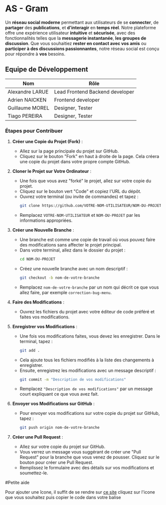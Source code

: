 # **AS - Gram**



Un **réseau social moderne** permettant aux utilisateurs de se **connecter**, de **partager** des **publications**, et **d'interagir** en **temps réel**. Notre plateforme offre une expérience utilisateur **intuitive** et **sécurisée**, avec des fonctionnalités telles que la **messagerie instantanée**, **les groupes de discussion**. Que vous souhaitiez **rester en contact avec vos amis** ou **participer à des discussions passionnantes**, notre réseau social est conçu pour répondre à **vos** besoins.


## Equipe de Développement 

| Nom       | Rôle      |
|-----------|-----------|
| Alexandre LARUE  | Lead Frontend Backend developer |
| Adrien NAICKEN   | Frontend developer  | 
| Guillaume MOREL  | Designer, Tester  |
| Tiago PEREIRA    | Designer, Tester |




### Étapes pour Contribuer

1. **Créer une Copie du Projet (Fork)** :
   - Allez sur la page principale du projet sur GitHub.
   - Cliquez sur le bouton "Fork" en haut à droite de la page. Cela créera une copie du projet dans votre propre compte GitHub.

2. **Cloner le Projet sur Votre Ordinateur** :
   - Une fois que vous avez "forké" le projet, allez sur votre copie du projet.
   - Cliquez sur le bouton vert "Code" et copiez l'URL du dépôt.
   - Ouvrez votre terminal (ou invite de commandes) et tapez :
     ```bash
     git clone https://github.com/VOTRE-NOM-UTILISATEUR/NOM-DU-PROJET.git
     ```
   - Remplacez `VOTRE-NOM-UTILISATEUR` et `NOM-DU-PROJET` par les informations appropriées.

3. **Créer une Nouvelle Branche** :
   - Une branche est comme une copie de travail où vous pouvez faire des modifications sans affecter le projet principal.
   - Dans votre terminal, allez dans le dossier du projet :
     ```bash
     cd NOM-DU-PROJET
     ```
   - Créez une nouvelle branche avec un nom descriptif :
     ```bash
     git checkout -b nom-de-votre-branche
     ```
   - Remplacez `nom-de-votre-branche` par un nom qui décrit ce que vous allez faire, par exemple `correction-bug-menu`.

4. **Faire des Modifications** :
   - Ouvrez les fichiers du projet avec votre éditeur de code préféré et faites vos modifications.

5. **Enregistrer vos Modifications** :
   - Une fois vos modifications faites, vous devez les enregistrer. Dans le terminal, tapez :
     ```bash
     git add .
     ```
   - Cela ajoute tous les fichiers modifiés à la liste des changements à enregistrer.
   - Ensuite, enregistrez les modifications avec un message descriptif :
     ```bash
     git commit -m "Description de vos modifications"
     ```
   - Remplacez `"Description de vos modifications"` par un message court expliquant ce que vous avez fait.

6. **Envoyer vos Modifications sur GitHub** :
   - Pour envoyer vos modifications sur votre copie du projet sur GitHub, tapez :
     ```bash
     git push origin nom-de-votre-branche
     ```

7. **Créer une Pull Request** :
   - Allez sur votre copie du projet sur GitHub.
   - Vous verrez un message vous suggérant de créer une "Pull Request" pour la branche que vous venez de pousser. Cliquez sur le bouton pour créer une Pull Request.
   - Remplissez le formulaire avec des détails sur vos modifications et soumettez-le.

#Petite aide 

Pour ajouter une îcone, il suffit de se rendre sur [ce site](https://icones.js.org)
cliquez sur l'icone que vous souhaitez puis copier le code dans votre balise <icone/>

